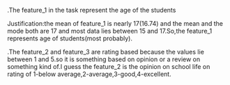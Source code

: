 .The feature_1 in the task represent the age of the students

Justification:the mean of feature_1 is nearly 17(16.74) and the mean and the mode both are 17 and most data lies between 15 and 17.So,the feature_1 represents age of 
              students(most probably).

.The feature_2 and feature_3 are rating based because the values lie between 1 and 5.so it is something based on opinion or a review on something kind of.I guess the feature_2 is the opinion on school life on rating of 1-below average,2-average,3-good,4-excellent. 

